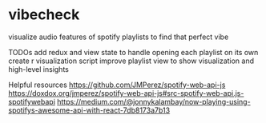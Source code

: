 # vibecheck
visualize audio features of spotify playlists to find that perfect vibe

TODOs
add redux and view state to handle opening each playlist on its own
create r visualization script
improve playlist view to show visualization and high-level insights

Helpful resources
https://github.com/JMPerez/spotify-web-api-js
https://doxdox.org/jmperez/spotify-web-api-js#src-spotify-web-api.js-spotifywebapi
https://medium.com/@jonnykalambay/now-playing-using-spotifys-awesome-api-with-react-7db8173a7b13
